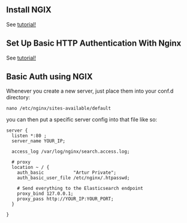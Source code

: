 ## Install NGIX
See [tutorial!](https://www.digitalocean.com/community/tutorials/how-to-install-nginx-on-ubuntu-14-04-lts)

## Set Up Basic HTTP Authentication With Nginx
See [tutorial!](https://www.digitalocean.com/community/tutorials/how-to-set-up-basic-http-authentication-with-nginx-on-ubuntu-14-04)

## Basic Auth using NGIX
Whenever you create a new server, just place them into your conf.d directory:
````
nano /etc/nginx/sites-available/default
````
you can then put a specific server config into that file like so:
````
server {
  listen *:80 ;
  server_name YOUR_IP;
 
  access_log /var/log/nginx/search.access.log;
     
  # proxy
  location ~ / {
    auth_basic           "Artur Private";
    auth_basic_user_file /etc/nginx/.htpasswd;

    # Send everything to the Elasticsearch endpoint
    proxy_bind 127.0.0.1;
    proxy_pass http://YOUR_IP:YOUR_PORT;
  }

}
````

